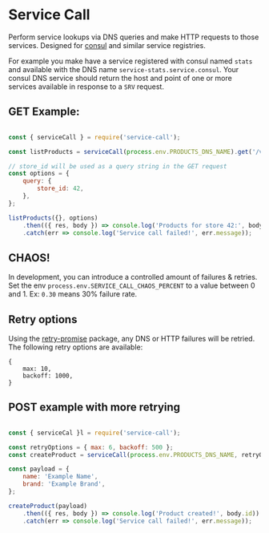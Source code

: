 # Service Call

Perform service lookups via DNS queries and make HTTP requests to those services. Designed for [consul]() and similar service registries.

For example you make have a service registered with consul named `stats` and available with the DNS name `service-stats.service.consul`.  Your consul DNS service should return the host and point of one or more services available in response to a `SRV` request.

## GET Example:

```javascript

const { serviceCall } = require('service-call');

const listProducts = serviceCall(process.env.PRODUCTS_DNS_NAME).get('/v1/products');

// store_id will be used as a query string in the GET request
const options = {
    query: {
        store_id: 42,
    },
};

listProducts({}, options)
    .then(({ res, body }) => console.log('Products for store 42:', body.items))
    .catch(err => console.log('Service call failed!', err.message));
```

## CHAOS!

In development, you can introduce a controlled amount of failures & retries.
Set the env `process.env.SERVICE_CALL_CHAOS_PERCENT` to a value between 0 and 1. Ex: `0.30` means 30% failure rate.

## Retry options

Using the [retry-promise](https://github.com/olalonde/retry-promise) package, any DNS or HTTP failures will be retried.  The following retry options are available:

```
{
    max: 10,
    backoff: 1000,
}
```

## POST example with more retrying

```javascript

const { serviceCal }l = require('service-call');

const retryOptions = { max: 6, backoff: 500 };
const createProduct = serviceCall(process.env.PRODUCTS_DNS_NAME, retryOptions).post('/v1/products');

const payload = {
    name: 'Example Name',
    brand: 'Example Brand',
};

createProduct(payload)
    .then(({ res, body }) => console.log('Product created!', body.id))
    .catch(err => console.log('Service call failed!', err.message));
```
